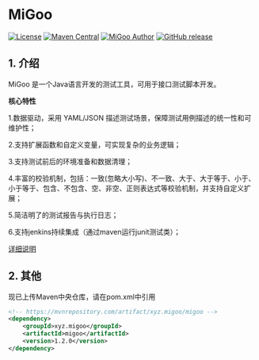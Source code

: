 # MiGoo

[![License](http://img.shields.io/badge/license-MIT-blue.svg)](https://github.com/XiaoMiSum/MiGoo/blob/master/LICENSE)
[![Maven Central](https://maven-badges.herokuapp.com/maven-central/xyz.migoo/migoo/badge.svg)](https://maven-badges.herokuapp.com/maven-central/xyz.migoo/migoo)
[![MiGoo Author](https://img.shields.io/badge/Author-xiaomi-yellow.svg)](https://maven-badges.herokuapp.com/maven-central/xyz.migoo/migoo)
[![GitHub release](https://img.shields.io/github/release/XiaoMiSum/migoo.svg)](https://github.com/XiaoMiSum/MiGoo/releases)
## 1. 介绍

MiGoo 是一个Java语言开发的测试工具，可用于接口测试脚本开发。
    
**核心特性**

1.数据驱动，采用 YAML/JSON 描述测试场景，保障测试用例描述的统一性和可维护性；

2.支持扩展函数和自定义变量，可实现复杂的业务逻辑；

3.支持测试前后的环境准备和数据清理；

4.丰富的校验机制，包括：一致(忽略大小写)、不一致、大于、大于等于、小于、小于等于、包含、不包含、空、非空、正则表达式等校验机制，并支持自定义扩展；

5.简洁明了的测试报告与执行日志；

6.支持jenkins持续集成（通过maven运行junit测试类）；

[详细说明](http://note.youdao.com/noteshare?id=568901613e4f36cfb23af2413e36fd09 "详细说明")
 
## 2. 其他

现已上传Maven中央仓库，请在pom.xml中引用

``` xml
<!-- https://mvnrepository.com/artifact/xyz.migoo/migoo -->
<dependency>
    <groupId>xyz.migoo</groupId>
    <artifactId>migoo</artifactId>
    <version>1.2.0</version>
</dependency>
```
